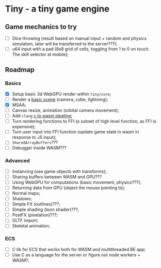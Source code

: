 # Tiny - a tiny game engine

## Game mechanics to try

- [ ] Dice throwing (result based on manual input + random and physics simulation, later will be transferred to the server???);
- [ ] u64 input with a pad (8x8 grid of cells, toggling from 1 to 0 on touch. The skill selector at mobile);

## Roadmap

### Basics

- [x] Setup basic 3d WebGPU render within `tiny/core`;
- [ ] Render a [basic scene](https://webgpu.github.io/webgpu-samples/?sample=normalMap#mesh.ts) (camera, cube, lightning);
- [x] MSAA;
- [ ] Canvas resize, animation (orbital camera movement);
- [ ] Add `clang` [c to wasm pipeline](https://surma.dev/things/c-to-webassembly/);
- [ ] Turn rendering functions to FFI (a subset of high level function, as FFI is expensive);
- [ ] Turn user input into FFI function (update game state in wasm in response to JS input);
- [ ] `SharedArrayBuffers`???
- [ ] Debugger inside WASM???

### Advanced

- [ ] Instancing (use game objects with transforms);
- [ ] Sharing buffers between WASM and GPU???
- [ ] Using WebGPU for computations (basic movement, physics???);
- [ ] Returning data from GPU (object the mouse pointing to);
- [ ] Normal maps;
- [ ] Shadows;
- [ ] Simple FX (outlines)???;
- [ ] Simple shading (toon shader)???;
- [ ] PostFX (pixelation)???;
- [ ] GLTF import;
- [ ] Skeletal animation;

### ECS

- [ ] C lib for ECS that works both for WASM and multithreaded BE app;
- [ ] Use C as a language for the server or figure out node workers + WASM?;
